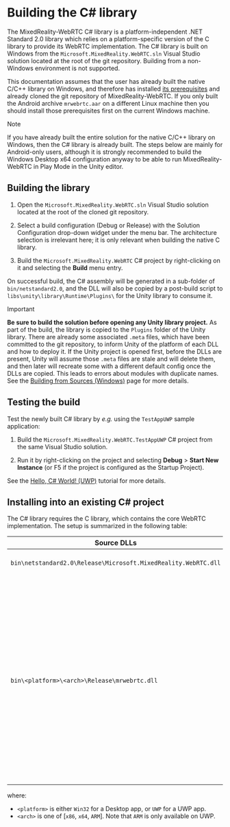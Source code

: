 # Building the C# library

The MixedReality-WebRTC C# library is a platform-independent .NET Standard 2.0 library which relies on a platform-specific version of the C library to provide its WebRTC implementation. The C# library is built on Windows from the `Microsoft.MixedReality.WebRTC.sln` Visual Studio solution located at the root of the git repository. Building from a non-Windows environment is not supported.

This documentation assumes that the user has already built the native C/C++ library on Windows, and therefore has installed [its prerequisites](building-windows.md#prerequisites) and already cloned the git  repository of MixedReality-WebRTC. If you only built the Android archive `mrwebrtc.aar` on a different Linux machine then you should install those prerequisites first on the current Windows machine.

> [!NOTE]
> If you have already built the entire solution for the native C/C++ library on Windows, then the C# library is already built. The steps below are mainly for Android-only users, although it is strongly recommended to build the Windows Desktop x64 configuration anyway to be able to run MixedReality-WebRTC in Play Mode in the Unity editor.

## Building the library

1. Open the `Microsoft.MixedReality.WebRTC.sln` Visual Studio solution located at the root of the cloned git repository.

2. Select a build configuration (Debug or Release) with the Solution Configuration drop-down widget under the menu bar. The architecture selection is irrelevant here; it is only relevant when building the native C library.

3. Build the `Microsoft.MixedReality.WebRTC` C# project by right-clicking on it and selecting the **Build** menu entry.

On successful build, the C# assembly will be generated in a sub-folder of `bin/netstandard2.0`, and the DLL will also be copied by a post-build script to `libs\unity\library\Runtime\Plugins\` for the Unity library to consume it.

> [!IMPORTANT]
> **Be sure to build the solution before opening any Unity library project.** As part of the build, the library is copied to the `Plugins` folder of the Unity library. There are already some associated `.meta` files, which have been committed to the git repository, to inform Unity of the platform of each DLL and how to deploy it. If the Unity project is opened first, before the DLLs are present, Unity will assume those `.meta` files are stale and will delete them, and then later will recreate some with a different default config once the DLLs are copied. This leads to errors about modules with duplicate names. See the [Building from Sources (Windows)](building-windows.md) page for more details.

## Testing the build

Test the newly built C# library by _e.g._ using the `TestAppUWP` sample application:

1. Build the `Microsoft.MixedReality.WebRTC.TestAppUWP` C# project from the same Visual Studio solution.

2. Run it by right-clicking on the project and selecting **Debug** > **Start New Instance** (or F5 if the project is configured as the Startup Project).

See the [Hello, C# World! (UWP)](cs/helloworld-cs-uwp.md) tutorial for more details.

## Installing into an existing C# project

The C# library requires the C library, which contains the core WebRTC implementation. The setup is summarized in the following table:

| Source DLLs | How to add |
|---|---|
| `bin\netstandard2.0\Release\Microsoft.MixedReality.WebRTC.dll` | Include in "References" of your VS project |
| `bin\<platform>\<arch>\Release\mrwebrtc.dll` | Add as "Content" to the project, so that the Deploy step copies the DLL to the AppX folder alongside the application executable. See the [TestAppUWP project](https://github.com/microsoft/MixedReality-WebRTC/blob/d78ffa488fbf822377558ce44bbfa8316f0f85f7/examples/TestAppUwp/Microsoft.MixedReality.WebRTC.TestAppUWP.csproj#L74-L83) for an example, noting how it uses the `$(Platform)` and `$(Configuration)` Visual Studio variables to automatically copy the right DLL corresponding to the currently selected project configuration. |

where:

- `<platform>` is either `Win32` for a Desktop app, or `UWP` for a UWP app.
- `<arch>` is one of [`x86`, `x64`, `ARM`]. Note that `ARM` is only available on UWP.
